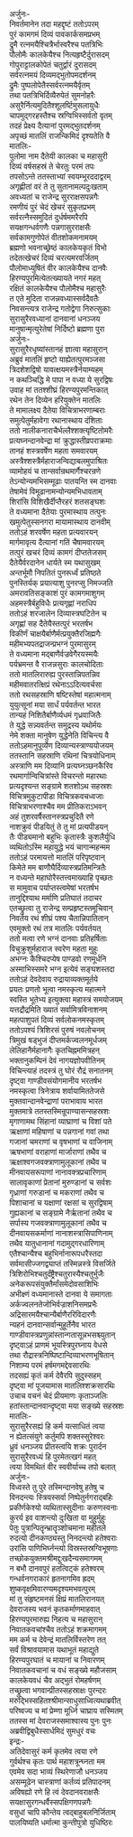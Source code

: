 अर्जुनः-  
निवर्तमानेन तदा महद्दृष्टं ततोऽपरम्  
पुरं कामगमं दिव्यं पावकार्कसमप्रभम्  
द्रुमै रत्नमयैश्चित्रैर्भास्वरैश्च पतत्रिभिः  
पौलोमैः कालकेयैश्च नित्यहृष्टैर्दुरासदम्  
गोपुराट्टालकोपेतं चतुर्द्वारं दुरासदम्  
सर्वरत्नमयं दिव्यमद्भुतोपमदर्शनम्  
द्रुमैः पुष्पलोपेतैस्सर्वरत्नमयैर्वृतम्  
तथा पतत्रिभिर्दिव्यैरुपेतं सुमनोहरैः  
असुरैर्नित्यमुदितैश्शूलर्ष्टिमुसलायुधैः  
चापमुद्गरहस्तैश्च स्रग्विभिस्सर्वतो वृतम्  
तदहं प्रेक्ष्य दैत्यानां पुरमद्भुतदर्शनम्  
अपृच्छं मातलिं राजन्किमिदं दृश्यतेति वै  
मातलिः-  
पुलोमा नाम दैतेयी कालका च महासुरी  
दिव्यं वर्षसहस्रं ते चेरतुः परमं तपः  
तपसोऽन्ते ततस्ताभ्यां स्वयम्भूरददाद्वरम्  
अगृह्णीतां वरं ते तु सुतानामल्पदुःखताम्  
अवध्यतां च राजेन्द्र सुरराक्षसपन्नगैः  
रमणीयं पुरं चेदं खेचरं सुकृतप्रभम्  
सर्वरत्नैस्समुदितं दुर्धर्षममरैरपि  
सयक्षगन्धर्वगणैः पन्नगासुरराक्षसैः  
सर्वकामगुणोपेतं वीतशोकमनामयम्  
ब्रह्मणो भवनाच्छ्रेष्ठं कालकेयकृतं विभो  
तदेतत्खेचरं दिव्यं चरत्यमरवर्जितम्  
पौलोमाध्युषितं वीर कालकेयैश्च दानवैः  
हिरण्यपुरमित्येतत्ख्यायते नगरं महत्  
रक्षितं कालकेयैश्च पौलोमैश्च महासुरैः  
त एते मुदिता राजन्नवध्यास्सर्वदैवतैः  
निवसन्त्यत्र राजेन्द्र गतोद्वेगा निरुत्सुकाः  
सुरासुरैरवध्यानां दानवानां धनञ्जय  
मानुषान्मृत्युरेतेषां निर्दिष्टो ब्रह्मणा पुरा  
अर्जुनः-  
सुरासुरैरधृष्यांस्तानहं ज्ञात्वा महासुरान्  
अब्रुवं मातलिं हृष्टो याह्येतत्पुरमञ्जसा  
त्रिदशेशद्विषो यावत्क्षयमस्त्रैर्नयाम्यहम्  
न कथञ्चिद्धि मे पापा न वध्या ये सुरद्विषः  
उवाह मां ततश्शीघ्रं हिरण्यपुरमन्तिकात्  
रथेन तेन दिव्येन हरियुक्तेन मातलिः  
ते मामालक्ष्य दैतेया विचित्राभरणाम्बराः  
समुत्पेतुर्महावेगा रथानास्थाय दंशिताः  
ततो नालीकनाराचैर्भल्लैश्शक्त्यृष्टितोमरैः  
प्रत्यघ्नन्दानवेन्द्रा मां क्रुद्धास्तीव्रपराक्रमाः  
तानहं शस्त्रवर्षेण महता समवारयम्  
अस्त्रैश्शस्त्रैर्महाराजन्विद्याबलमुपाश्रितः  
व्यामोहयं च तान्सर्वान्रथमार्गैश्चरन्रणे  
तेऽन्योन्यमभिसम्मूढाः पातयन्ति स्म दानवाः  
तेषामेवं विमूढानामन्योन्यमभिधावताम्  
शिरांसि विशिखैर्दीप्तैरहरं शतसङ्घशः  
ते वध्यमाना दैतेयाः पुरमास्थाय तत्पुनः  
खमुत्पेतुस्सनगरा मायामास्थाय दानवीम्  
ततोऽहं शरवर्षेण महता प्रत्यवारयन्  
मार्गमावृत्य दैत्यानां गतिं चैषामवारयम्  
तत्पुरं खचरं दिव्यं कामगं दीप्ततेजसम्  
दैतेयैर्वरदानेन धार्यते स्म यथासुखम्  
अन्तर्भूमौ निपतितं पुनरूर्ध्वं प्रतिष्ठते  
पुनस्तिर्यक् प्रयात्याशु पुनरप्सु निमज्जति  
अमरावतिसङ्काशं पुरं कामगमाशुगम्  
अहमस्त्रैर्बहुविधैः प्रत्यगृह्णां नराधिप  
ततोऽहं शरजालेन दिव्यास्त्रघटितेन च  
अगृह्णां सह दैतेयैस्तत्पुरं भरतर्षभ  
विकीर्णं चाक्षयैर्बाणैर्मत्प्रयुक्तैरजिह्मगैः  
महीमभ्यपतद्राजन्प्रभग्नं पुरमासुरम्  
ते वध्यमाना मद्बाणैर्वज्रवेगैरयस्मयैः  
पर्यभ्रमन्त वै राजन्नसुराः कालचोदिताः  
ततो मातलिरारुह्य पुरस्तान्निपतन्निव  
महीमवातरत्क्षिप्रं रथेनाऽऽदित्यवर्चसा  
ततो रथसहस्राणि षष्टिस्तेषां महात्मनाम्  
युयुत्सूनां मया सार्धं पर्यवर्तन्त भारत  
तान्यहं निशितैर्बाणैर्व्यधमं गृध्रवाजितैः  
ते युद्धे सन्न्यवर्तन्त समुद्रस्य यथोर्मयः  
नेमे शक्ता मानुषेण युद्धेनेति विचिन्त्य वै  
ततोऽहमानुपूर्व्येण दिव्यान्यस्त्राण्ययोजयम्  
ततस्तानि सहस्राणि रथिनां चित्रयोधिनाम्  
अस्त्राणि मम दिव्यानि प्रत्यघ्नञ्छनकैरिव  
रथमार्गान्विचित्रांस्ते विचरन्तो महारथाः  
प्रत्यदृश्यन्त सङ्ग्रामे शतशोऽथ सहस्रशः  
विचित्रमुकुटापीडा विचित्रकवचध्वजाः  
विचित्राभरणाश्चैव मम प्रीतिकराऽभवन्  
अहं तुशरवर्षैस्तानस्त्रप्रचुदितै रणे  
नाशक्रुवं पीडयितुं ते तु मां प्रत्यपीडयन्  
तैः पीड्यमानो बहुभिः कृतास्त्रैः कुशलैर्युधि  
व्यथितोऽस्मि महायुद्धे भयं चागान्महन्मम  
ततोऽहं परमायत्तो मातलिं परिपृष्टवान्  
किमेते मम बाणौघैर्दिव्यास्त्रप्रतिमन्त्रितैः  
न वध्यन्ते महाघोरैस्तत्त्वमाख्याहि पृच्छतः  
स मामुवाच पर्याप्तस्त्वमेषां भरतर्षभ  
तानुद्दिश्याथ मर्माणि प्रतिघातं तदाचर  
एतच्छ्रुत्वा तु राजेन्द्र सम्प्रहृष्टस्तमूचिवान्  
निवर्तय रथं शीघ्रं पश्य चैतान्निपातितान्  
एवमुक्तो रथं तत्र मातलिः पर्यवर्तयत्  
ततो मत्वा रणे भग्नं दानवाः प्रतिहर्षिताः  
विचुक्रुशुर्महाराज स्वरेण महता मुहुः  
अभग्नः कैश्चिदप्येष पाण्डवो रणमूर्धनि  
अस्माभिस्समरे भग्न इत्येवं सङ्घशस्तदा  
ततोऽहं देवदेवाय रुद्रायाव्यक्तमूर्तये  
प्रयतः प्रणतो भूत्वा नमस्कृत्य महात्मने  
स्वस्ति भूतेभ्य इत्युक्त्वा महास्त्रं समयोजयम्  
यत्तद्रौद्रमिति ख्यातं सर्वामित्रविनाशनम्  
महत्पाशुपतं दिव्यं सर्वलोकनमस्कृतम्  
ततोऽपश्यं त्रिशिरसं पुरुषं नवलोचनम्  
त्रिमुखं षड्भुजं दीप्तमर्कज्वलनमूर्धजम्  
लेलिहानैर्महानागैः कृतचिह्नममित्रहन्  
भक्तानुकम्पिनं देवं नागयज्ञोपवीतिनम्  
विचिन्त्याहं तदस्त्रं तु घोरं रौद्रं सनातनम्  
दृष्ट्वा गाण्डीवसंयोगमानीय भरतर्षभ  
नमस्कृत्वा त्रिनेत्राय शर्वायामिततेजसे  
मुक्तवान्दानवेन्द्राणां पराभावाय भारत  
मुक्तमात्रे ततस्तस्मिन्रूपाण्यासन्सहस्रशः  
मृगाणामथ सिंहानां व्याघ्राणां च विशां पते  
ऋक्षाणां महिषाणां च पन्नगानां गवां तथा  
गजानां चमराणां च वृषभाणां च वाजिनाम्  
ऋषभाणां वराहाणां मार्जाराणां तथैव च  
ऋक्षाश्वगजवक्त्राणामुलूकानां तथैव च  
मीनवायसरूपाणां नानावक्त्रप्रचारिणाम्  
सालावृकाणां प्रेतानां मुरुण्डानां च सर्वशः  
गृध्राणां गरुडानां च मकराणां तथैव च  
पिशाचानां च यक्षाणां रक्षसां च सुरद्विषाम्  
गुह्यकानां च सङ्ग्रामे नैर्ऋतानां तथैव च  
सर्पास्य गजवक्त्राणामुलूकानां तथैव च  
दीनवायसकर्माणां नानाशस्त्रासिपाणिनाम्  
तथैव यातुधानानां गदामुद्गरधारिणाम्  
एतैश्चान्यैश्च बहुभिर्नानारूपधरैस्तदा  
सर्वमासीज्जगद्व्याप्तं तस्मिन्नस्त्रे विसर्जिते  
त्रिशिरोभिश्चतुर्दंष्ट्रैश्चतुरास्यैश्चतुर्भुजैः  
अनेकरूपसंयुक्तैर्मांसमेदोवसाशिभिः  
अभीक्ष्णं वध्यमानास्ते दानवा ये समागताः  
अर्कज्वलनतेजोभिर्वज्राशनिसमप्रभैः  
अद्रिसारमयैश्चान्यैर्बाणैररिविदारणैः  
न्यहनं दानवान्सर्वान्मुहूर्तेनैव भारत  
गाण्डीवास्त्रप्रणुन्नांस्तान्गतासून्नभसश्च्युतान्  
दृष्ट्वाऽहं प्राणमं भूयस्त्रिपुरघ्नाय वेधसे  
तथा रौद्रास्त्रनिष्पिष्टान्दिव्याभरणभूषितान्  
निशाम्य परमं हर्षमगमद्देवसारथिः  
तदसह्यं कृतं कर्म देवैरपि सुदुस्सहम्  
दृष्ट्वा मां पूजयामास मातलिश्शक्रसारथिः  
उचाच वचनं चेदं प्रीयमाणः कृताञ्जलिः  
हतांस्तान्दानवान्दृष्ट्वा मया सङ्ख्ये सहस्रशः  
मातलिः-  
सुरासुरैरसह्यं हि कर्म यत्साधितं त्वया  
न ह्येतत्संयुगे कर्तुमपि शक्तस्सुरेश्वरः  
ध्रुवं धनञ्जय प्रीतस्त्वयि शक्रः पुरार्दन  
सुरासुरैरवध्यं हि पुरमेतत्खगं महत्  
त्वया विमथितं वीर स्ववीर्याच्च तपो बलात्  
अर्जुनः-  
विध्वस्ते तु पुरे तस्मिन्दानवेषु हतेषु च  
विनदन्त्यः स्त्रियस्सर्वा निष्पेतुर्नगराद्बहिः  
प्रकीर्णकेश्यो व्यथितास्सुदीनाः करुणस्वनाः  
कुरर्य इव वाशन्त्यो दुःखिता वा मुहुर्मुहुः  
पेतुः पुत्रान्पितॄन्भ्रातॄञ्शोचमाना महीतले  
रुदत्यो दीनकण्ठ्यस्तु निनदन्त्यो हतेश्वराः  
उरांसि पाणिभिर्घ्नन्त्यो विस्रस्तस्रग्विभूषणाः  
तच्छोकयुक्तमश्रीमद्दुःखदैन्यसमागमम्  
न बभौ दानवपुरं हतत्विट्कं हतेश्वरम्  
गन्धर्वनगराकारं हृतनागमिव ह्रदम्  
शुष्कवृक्षमिवारण्यमदृश्यमभवत्पुरम्  
मां तु संहृष्टमनसं क्षिप्रं मातलिरानयत्  
देवराजस्य भवनं कृतकर्माणमाहवात्  
हिरण्यपुरमारुह्य निहत्य च महासुरान्  
निवातकवचांश्चैव ततोऽहं शक्रमागमम्  
मम कर्म च देवेन्द्रं मातलिर्विस्तरेण तत्  
सर्वं विश्रावयामास यथाभूतं महाद्युते  
हिरण्यपुरघातं च मायानां च निवारणम्  
निवातकवचानां च वधं सङ्ख्ये महौजसाम्  
कालकेयवधं चैव अद्भुतं रोमहर्षणम्  
तच्छ्रुत्वा भगवान्प्रीतस्सहस्राक्षः पुरन्दरः  
मरुद्भिस्सहितश्श्रीमान्साधुसाध्वित्यथाब्रवीत्  
परिष्वज्य च मां प्रेम्णा मूर्ध्नि चाघ्राय सस्मितम्  
ततस्स मां देवराजस्समाश्वास्य पुनः पुनः  
अब्रवीद्विबुधैस्सार्धमिदं सुमधुरं वचः  
इन्द्रः-  
अतिदेवासुरं कर्म कृतमेव त्वया रणे  
गुर्वर्थश्च कृतः पार्थ महाशत्रून्घ्नता मम  
एवमेव सदा भाव्यं स्थिरेणाजौ धनञ्जय  
असम्मूढेन चास्त्राणां कर्तव्यं प्रतिपादनम्  
अविषह्यो रणे हि त्वं देवदानवराक्षसैः  
सयक्षासुरगन्धर्वैस्सपक्षिगणपन्नगैः  
वसुधां चापि कौन्तेय त्वद्बाहुबलनिर्जिताम्  
पालयिष्यति धर्मात्मा कुन्तीपुत्रो युधिष्ठिरः  
